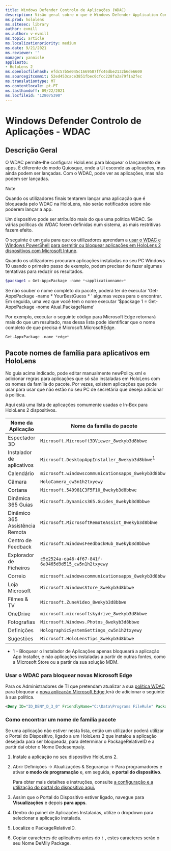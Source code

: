 ```yaml
---
title: Windows Defender Controlo de Aplicações (WDAC)
description: Visão geral sobre o que é Windows Defender Application Control e como usá-lo para gerir HoloLens dispositivos de realidade mista.
ms.prod: hololens
ms.sitesec: library
author: evmill
ms.author: v-evmill
ms.topic: article
ms.localizationpriority: medium
ms.date: 9/21/2021
ms.reviewer: ''
manager: yannisle
appliesto:
- HoloLens 2
ms.openlocfilehash: efdc57b5e045c1669587ffc46dbe2132b6de6600
ms.sourcegitcommit: 52ed453cace3851fbec0cfcc228fa2a79f1a2fec
ms.translationtype: MT
ms.contentlocale: pt-PT
ms.lasthandoff: 09/22/2021
ms.locfileid: "128075390"
---
```

# <a name="windows-defender-application-control---wdac"></a>Windows Defender Controlo de Aplicações - WDAC

## <a name="overview"></a>Descrição Geral

O WDAC permite-lhe configurar HoloLens para bloquear o lançamento de apps. É diferente do modo Quiosque, onde a UI esconde as aplicações, mas ainda podem ser lançadas. Com o WDAC, pode ver as aplicações, mas não podem ser lançadas.

> [!NOTE]
> Quando os utilizadores finais tentarem lançar uma aplicação que é bloqueada pelo WDAC na HoloLens, não serão notificados sobre não poderem lançar a app.

Um dispositivo pode ser atribuído mais do que uma política WDAC. Se várias políticas do WDAC forem definidas num sistema, as mais restritivas fazem efeito.

O seguinte é um guia para que os utilizadores aprendam a [usar o WDAC e Windows PowerShell para permitir ou bloquear aplicações em HoloLens 2 dispositivos com Microsoft Intune](/mem/intune/configuration/custom-profile-hololens).

Quando os utilizadores procuram aplicações instaladas no seu PC Windows 10 usando o primeiro passo de exemplo, podem precisar de fazer algumas tentativas para reduzir os resultados.

```powershell
$package1 = Get-AppxPackage -name *<applicationname>*
```

Se não souber o nome completo do pacote, poderá ter de executar 'Get-AppxPackage -name \* YourBestGuess \* ' algumas vezes para o encontrar. Em seguida, uma vez que você tem o nome executar '$package 1 = Get-AppxPackage -nome Atual.PackageName'

Por exemplo, executar o seguinte código para Microsoft Edge retornará mais do que um resultado, mas dessa lista pode identificar que o nome completo de que precisa é Microsoft.MicrosoftEdge.

```powershell
Get-AppxPackage -name *edge*
```

## <a name="package-family-names-for-apps-on-hololens"></a>Pacote nomes de família para aplicativos em HoloLens

No guia acima indicado, pode editar manualmente newPolicy.xml e adicionar regras para aplicações que só são instaladas em HoloLens com os nomes da família do pacote. Por vezes, existem aplicações que pode usar para usar que não estão no seu PC de secretária que deseja adicionar à política.

Aqui está uma lista de aplicações comumente usadas e In-Box para HoloLens 2 dispositivos.

| Nome da Aplicação                   | Nome da família do pacote                                |
|----------------------------|----------------------------------------------------|
| Espectador 3D                  | `Microsoft.Microsoft3DViewer_8wekyb3d8bbwe`          |
| Instalador de aplicativos              | `Microsoft.DesktopAppInstaller_8wekyb3d8bbwe`<sup>1</sup>         |
| Calendário                   | `microsoft.windowscommunicationsapps_8wekyb3d8bbwe`  |
| Câmara                     | `HoloCamera_cw5n1h2txyewy`                          |
| Cortana                    | `Microsoft.549981C3F5F10_8wekyb3d8bbwe`              |
| Dinâmica 365 Guias        | `Microsoft.Dynamics365.Guides_8wekyb3d8bbwe`         |
| Dinâmico 365 Assistência Remota | `Microsoft.MicrosoftRemoteAssist_8wekyb3d8bbwe`      |
| Centro de Feedback               | `Microsoft.WindowsFeedbackHub_8wekyb3d8bbwe`         |
| Explorador de Ficheiros              | `c5e2524a-ea46-4f67-841f-6a9465d9d515_cw5n1h2txyewy` |
| Correio                       | `microsoft.windowscommunicationsapps_8wekyb3d8bbwe`  |
| Loja Microsoft            | `Microsoft.WindowsStore_8wekyb3d8bbwe`               |
| Filmes & TV                | `Microsoft.ZuneVideo_8wekyb3d8bbwe`                  |
| OneDrive                   | `microsoft.microsoftskydrive_8wekyb3d8bbwe`          |
| Fotografias                     | `Microsoft.Windows.Photos_8wekyb3d8bbwe`             |
| Definições                   | `HolographicSystemSettings_cw5n1h2txyewy`            |
| Sugestões                       | `Microsoft.HoloLensTips_8wekyb3d8bbwe`               |

- 1 - Bloquear o Instalador de Aplicações apenas bloqueará a aplicação App Installer, e não aplicações instaladas a partir de outras fontes, como a Microsoft Store ou a partir da sua solução MDM.

### <a name="using-wdac-to-block-new-microsoft-edge"></a>Usar o WDAC para bloquear novas Microsoft Edge

Para os Administradores de TI que pretendam atualizar a sua [política WDAC](windows-defender-application-control-wdac.md) para bloquear a [nova aplicação Microsoft Edge,](hololens-new-edge.md)terá de adicionar o seguinte à sua política.

```xml
<Deny ID="ID_DENY_D_3_0" FriendlyName="C:\Data\Programs FileRule" PackageVersion="65535.65535.65535.65535" FileName="msedge.exe" />
```

### <a name="how-to-find-a-package-family-name"></a>Como encontrar um nome de família pacote

Se uma aplicação não estiver nesta lista, então um utilizador poderá utilizar o Portal do Dispositivo, ligado a um HoloLens 2 que instalou a aplicação desejada para ser bloqueada, para determinar o PackageRelativeID e a partir daí obter o Nome Dedesempaly.

1. Instale a aplicação no seu dispositivo HoloLens 2.

1. Abrir Definições -> Atualizações & Segurança -> Para programadores e ativar **o modo de programação** e, em seguida, **o portal do dispositivo**.

   Para obter mais detalhes e instruções, consulte [a configuração e a utilização do portal do dispositivo aqui.](/windows/mixed-reality/develop/platform-capabilities-and-apis/using-the-windows-device-portal)

1. Assim que o Portal do Dispositivo estiver ligado, navegue para **Visualizações** e depois **para apps**.

1. Dentro do painel de Aplicações Instaladas, utilize o dropdown para selecionar a aplicação instalada.

1. Localize o PackageRelativeID.

1. Copiar caracteres de aplicativos antes do `!` , estes caracteres serão o seu Nome DeMily Package.
